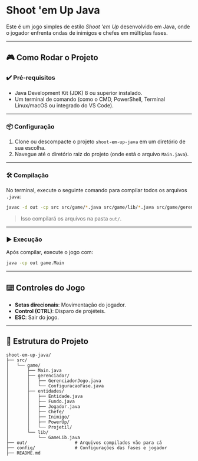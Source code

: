 
# Shoot 'em Up Java

Este é um jogo simples de estilo *Shoot 'em Up* desenvolvido em Java, onde o jogador enfrenta ondas de inimigos e chefes em múltiplas fases.

---

## 🎮 Como Rodar o Projeto

### ✔️ Pré-requisitos

- Java Development Kit (JDK) 8 ou superior instalado.
- Um terminal de comando (como o CMD, PowerShell, Terminal Linux/macOS ou integrado do VS Code).

---

### 📦 Configuração

1. Clone ou descompacte o projeto `shoot-em-up-java` em um diretório de sua escolha.
2. Navegue até o diretório raiz do projeto (onde está o arquivo `Main.java`).

---

### 🛠️ Compilação

No terminal, execute o seguinte comando para compilar todos os arquivos `.java`:

```bash
javac -d out -cp src src/game/*.java src/game/lib/*.java src/game/gerenciador/*.java src/game/entidades/*.java src/game/entidades/Inimigo/*.java src/game/entidades/PowerUp/*.java src/game/entidades/Projetil/*.java src/game/entidades/Chefe/*.java
```

> Isso compilará os arquivos na pasta `out/`.

---

### ▶️ Execução

Após compilar, execute o jogo com:

```bash
java -cp out game.Main
```

---

## ⌨️ Controles do Jogo

- **Setas direcionais**: Movimentação do jogador.
- **Control (CTRL)**: Disparo de projéteis.
- **ESC**: Sair do jogo.

---

## 📁 Estrutura do Projeto

```
shoot-em-up-java/
├── src/
│   └── game/
│       ├── Main.java
│       ├── gerenciador/
│       │   ├── GerenciadorJogo.java
│       │   └── ConfiguracaoFase.java
│       ├── entidades/
│       │   ├── Entidade.java
│       │   ├── Fundo.java
│       │   ├── Jogador.java
│       │   ├── Chefe/
│       │   ├── Inimigo/
│       │   ├── PowerUp/
│       │   └── Projetil/
│       └── lib/
│           └── GameLib.java
├── out/                  # Arquivos compilados vão para cá
├── config/               # Configurações das fases e jogador
├── README.md
```
